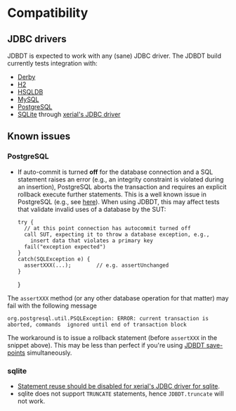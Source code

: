 
# Compatibility

## JDBC drivers
<a name="Drivers"></a>

JDBDT is expected to work with any (sane) JDBC driver.
The JDBDT build currently tests integration with:

* [Derby](https://db.apache.org/derby)
* [H2](http://www.h2database.com)
* [HSQLDB](http://hsqldb.org)
* [MySQL](http://mysql.com)
* [PostgreSQL](http://postgresql.org)
* [SQLite](https://www.sqlite.org) through [xerial's JDBC driver](https://github.com/xerial/sqlite-jdbc)

## Known issues
<a name="KnownIssues"></a>

### PostgreSQL
<a name="KnownIssues_PostgreSQL"></a>

- If auto-commit is turned **off** for the database connection 
and a SQL statement raises an error
(e.g., an integrity constraint is violated during an insertion), PostgreSQL aborts the transaction and requires an explicit rollback  execute further statements. 
This is a well known issue in PostgreSQL (e.g., see [here](http://postgresql.nabble.com/25P02-current-transaction-is-aborted-commands-ignored-until-end-of-transaction-block-td2174290.html)).
When using JDBDT, this may affect tests that validate invalid uses of a database by the SUT: 

	  try {
	    // at this point connection has autocommit turned off
	    call SUT, expecting it to throw a database exception, e.g., 
	      insert data that violates a primary key 
	    fail("exception expected")
	  }
	  catch(SQLException e) { 
	    assertXXX(...);        // e.g. assertUnchanged
	  }
	}

The `assertXXX` method (or any other database operation for that matter) may fail with the following message
	
	org.postgresql.util.PSQLException: ERROR: current transaction is aborted, commands 	ignored until end of transaction block 

The workaround is to issue a rollback statement (before `assertXXX` in the snippet above). This may be less than perfect if you're using [JDBDT save-points](DBSetup.html#SaveAndRestore) simultaneously.

### sqlite

* [Statement reuse should be disabled for xerial's JDBC driver for sqlite](DB.html#StatementReuse).
* sqlite does not support `TRUNCATE` statements, hence `JDBDT.truncate` will not work.
